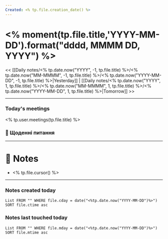 ```yaml
---
Created: <% tp.file.creation_date() %>
---
```


# <% moment(tp.file.title,'YYYY-MM-DD').format("dddd, MMMM DD, YYYY") %>

<< [[Daily notes/<% tp.date.now("YYYY", -1, tp.file.title) %>/<% tp.date.now("MM-MMMM", -1, tp.file.title) %>/<% tp.date.now("YYYY-MM-DD", -1, tp.file.title) %>|Yesterday]] | [[Daily notes/<% tp.date.now("YYYY", 1, tp.file.title) %>/<% tp.date.now("MM-MMMM", 1, tp.file.title) %>/<% tp.date.now("YYYY-MM-DD", 1, tp.file.title) %>|Tomorrow]] >>

---
### Today's meetings
<% tp.user.meetings(tp.file.title) %>
### 📅 Щоденні питання
---
# 📝 Notes
- <% tp.file.cursor() %>

---
### Notes created today
```dataview
List FROM "" WHERE file.cday = date("<%tp.date.now("YYYY-MM-DD")%>") SORT file.ctime asc
```

### Notes last touched today
```dataview
List FROM "" WHERE file.mday = date("<%tp.date.now("YYYY-MM-DD")%>") SORT file.mtime asc
```
